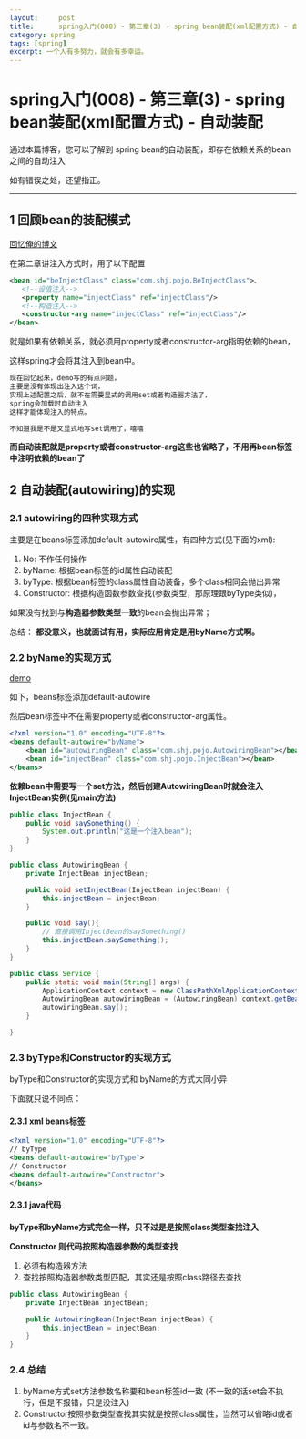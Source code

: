 ```yaml
---
layout:     post
title:      spring入门(008) - 第三章(3) - spring bean装配(xml配置方式) - 自动装配
category: spring
tags: [spring]
excerpt: 一个人有多努力，就会有多幸运。
---
```


spring入门(008) - 第三章(3) - spring bean装配(xml配置方式) - 自动装配
=======================================

通过本篇博客，您可以了解到 spring bean的自动装配，即存在依赖关系的bean之间的自动注入

如有错误之处，还望指正。

-----------------------------------------

1 回顾bean的装配模式
----------------------------------------

[回忆俺的博文](https://hunzino1.github.io/spring/2019/06/13/round_1_004_spring_ioc.html)

在第二章讲注入方式时，用了以下配置

```xml
<bean id="beInjectClass" class="com.shj.pojo.BeInjectClass">、
   <!--设值注入-->
   <property name="injectClass" ref="injectClass"/>
   <!--构造注入-->
   <constructor-arg name="injectClass" ref="injectClass"/>
</bean>
```

就是如果有依赖关系，就必须用property或者constructor-arg指明依赖的bean，

这样spring才会将其注入到bean中。

```html
现在回忆起来，demo写的有点问题，
主要是没有体现出注入这个词，
实现上述配置之后，就不在需要显式的调用set或者构造器方法了，
spring会加载时自动注入
这样才能体现注入的特点。

不知道我是不是又显式地写set调用了，嘻嘻
```

**而自动装配就是property或者constructor-arg这些也省略了，不用再bean标签中注明依赖的bean了**

2 自动装配(autowiring)的实现
------------------------------------------

### 2.1 autowiring的四种实现方式

主要是在beans标签添加default-autowire属性，有四种方式(见下面的xml):

1. No: 不作任何操作
2. byName: 根据bean标签的id属性自动装配
3. byType: 根据bean标签的class属性自动装备，多个class相同会抛出异常
4. Constructor: 根据构造函数参数查找(参数类型，那原理跟byType类似)，

如果没有找到与**构造器参数类型一致**的bean会抛出异常；

总结： **都没意义，也就面试有用，实际应用肯定是用byName方式啊。**

### 2.2 byName的实现方式

[demo](https://github.com/hunzino1/spring_round_one/tree/master/muke/chapter3_autowiring)

如下，beans标签添加default-autowire

然后bean标签中不在需要property或者constructor-arg属性。

```xml
<?xml version="1.0" encoding="UTF-8"?>
<beans default-autowire="byName">
    <bean id="autowiringBean" class="com.shj.pojo.AutowiringBean"></bean>
    <bean id="injectBean" class="com.shj.pojo.InjectBean"></bean>
</beans>
```

**依赖bean中需要写一个set方法，然后创建AutowiringBean时就会注入InjectBean实例(见main方法)**

```java
public class InjectBean {
    public void saySomething() {
        System.out.println("这是一个注入bean");
    }
}

public class AutowiringBean {
    private InjectBean injectBean;

    public void setInjectBean(InjectBean injectBean) {
        this.injectBean = injectBean;
    }

    public void say(){
        // 直接调用InjectBean的saySomething()
        this.injectBean.saySomething();
    }
}

public class Service {
    public static void main(String[] args) {
        ApplicationContext context = new ClassPathXmlApplicationContext("spring-context.xml");
        AutowiringBean autowiringBean = (AutowiringBean) context.getBean("autowiringBean");
        autowiringBean.say();
    }

}
```

### 2.3 byType和Constructor的实现方式

byType和Constructor的实现方式和 byName的方式大同小异

下面就只说不同点：

#### 2.3.1 xml beans标签

```xml
<?xml version="1.0" encoding="UTF-8"?>
// byType
<beans default-autowire="byType">
// Constructor
<beans default-autowire="Constructor">
</beans>
```

#### 2.3.1 java代码

**byType和byName方式完全一样，只不过是是按照class类型查找注入**

**Constructor 则代码按照构造器参数的类型查找**

1. 必须有构造器方法
2. 查找按照构造器参数类型匹配，其实还是按照class路径去查找

```java 
public class AutowiringBean {
    private InjectBean injectBean;

    public AutowiringBean(InjectBean injectBean) {
        this.injectBean = injectBean;
    }
}
```

### 2.4 总结

1. byName方式set方法参数名称要和bean标签id一致 (不一致的话set会不执行，但是不报错，只是没注入)
2. Constructor按照参数类型查找其实就是按照class属性，当然可以省略id或者id与参数名不一致。
